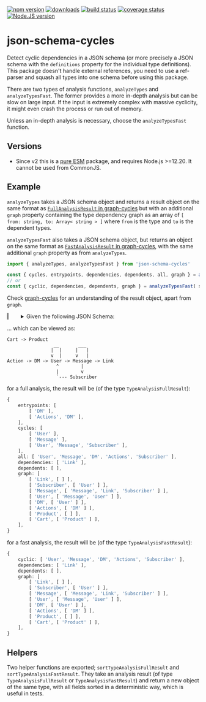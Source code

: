 [![npm version][npm-image]][npm-url]
[![downloads][downloads-image]][npm-url]
[![build status][build-image]][build-url]
[![coverage status][coverage-image]][coverage-url]
[![Node.JS version][node-version]][node-url]


# json-schema-cycles

Detect cyclic dependencies in a JSON schema (or more precisely a JSON schema with the `definitions` property for the individual type definitions). This package doesn't handle external references, you need to use a ref-parser and squash all types into one schema before using this package.

There are two types of analysis functions, `analyzeTypes` and `analyzeTypesFast`. The former provides a more in-depth analysis but can be slow on large input. If the input is extremely complex with massive cyclicity, it might even crash the process or run out of memory.

Unless an in-depth analysis is necessary, choose the `analyzeTypesFast` function.


## Versions

 * Since v2 this is a [pure ESM][pure-esm] package, and requires Node.js >=12.20. It cannot be used from CommonJS.


## Example

`analyzeTypes` takes a JSON schema object and returns a result object on the same format as [`FullAnalysisResult` in graph-cycles](https://github.com/grantila/graph-cycles/#full-analysis-mode) but with an additional `graph` property containing the type dependency graph as an array of `[ from: string, to: Array< string > ]` where `from` is the type and `to` is the dependent types.

`analyzeTypesFast` also takes a JSON schema object, but returns an object on the same format as [`FastAnalysisResult` in graph-cycles](https://github.com/grantila/graph-cycles/#fast-analysis-mode), with the same additional `graph` property as from `analyzeTypes`.

```ts
import { analyzeTypes, analyzeTypesFast } from 'json-schema-cycles'

const { cycles, entrypoints, dependencies, dependents, all, graph } = analyzeTypes( schemaObject );
// or
const { cyclic, dependencies, dependents, graph } = analyzeTypesFast( schemaObject );
```

Check [graph-cycles](https://github.com/grantila/graph-cycles) for an understanding of the result object, apart from `graph`.

<details style="padding-left: 32px; border-left: 4px solid gray;">
<summary>Given the following JSON Schema:</summary>
<p>

```ts
const jsonSchema = {
    definitions: {
        Link: {}, // Non-cyclic but dependency of Message
        Subscriber: {
            type: 'object',
            properties: {
                user: { $ref: '#/definitions/User' },
            },
        },
        Message: {
            type: 'object',
            properties: {
                replyTo: { $ref: '#/definitions/Message' },
                link: { $ref: '#/definitions/Link' },
                subscriber: { $ref: '#/definitions/Subscriber' },
            },
        },
        User: {
            type: 'object',
            properties: {
                parent: { $ref: '#/definitions/User' },
                lastMessage: { $ref: '#/definitions/Message' },
            },
        },
        DM: {
            type: 'object',
            properties: {
                lastUser: { $ref: '#/definitions/User' },
            },
        },
        Actions: {
            type: 'object',
            properties: {
                dms: {
                    type: 'array',
                    items: { $ref: '#/definitions/DM' },
                },
            },
        },
        // Has dependencies, but nothing cyclic
        Product: {},
        Cart: {
            type: 'array',
            items: { $ref: '#/definitions/Product' },
        },
    }
};
```

</p>
</details>

... which can be viewed as:

```
Cart -> Product
                 __       ___
                |  |     |   |
                v  |     v   |
Action -> DM -> User -> Message -> Link
                  ^        |
                  |        v
                  `--- Subscriber

```

for a full analysis, the result will be (of the type `TypeAnalysisFullResult`):

```ts
{
    entrypoints: [
        [ 'DM' ],
        [ 'Actions', 'DM' ],
    ],
    cycles: [
        [ 'User' ],
        [ 'Message' ],
        [ 'User', 'Message', 'Subscriber' ],
    ],
    all: [ 'User', 'Message', 'DM', 'Actions', 'Subscriber' ],
    dependencies: [ 'Link' ],
    dependents: [ ],
    graph: [
        [ 'Link', [ ] ],
        [ 'Subscriber', [ 'User' ] ],
        [ 'Message', [ 'Message', 'Link', 'Subscriber' ] ],
        [ 'User', [ 'Message', 'User' ] ],
        [ 'DM', [ 'User' ] ],
        [ 'Actions', [ 'DM' ] ],
        [ 'Product', [ ] ],
        [ 'Cart', [ 'Product' ] ],
    ],
}
```

for a fast analysis, the result will be (of the type `TypeAnalysisFastResult`):

```ts
{
    cyclic: [ 'User', 'Message', 'DM', 'Actions', 'Subscriber' ],
    dependencies: [ 'Link' ],
    dependents: [ ],
    graph: [
        [ 'Link', [ ] ],
        [ 'Subscriber', [ 'User' ] ],
        [ 'Message', [ 'Message', 'Link', 'Subscriber' ] ],
        [ 'User', [ 'Message', 'User' ] ],
        [ 'DM', [ 'User' ] ],
        [ 'Actions', [ 'DM' ] ],
        [ 'Product', [ ] ],
        [ 'Cart', [ 'Product' ] ],
    ],
}
```


## Helpers

Two helper functions are exported; `sortTypeAnalysisFullResult` and `sortTypeAnalysisFastResult`. They take an analysis result (of type `TypeAnalysisFullResult` or `TypeAnalysisFastResult`) and return a new object of the same type, with all fields sorted in a deterministic way, which is useful in tests.



[npm-image]: https://img.shields.io/npm/v/json-schema-cycles.svg
[npm-url]: https://npmjs.org/package/json-schema-cycles
[downloads-image]: https://img.shields.io/npm/dm/json-schema-cycles.svg
[build-image]: https://img.shields.io/github/actions/workflow/status/grantila/json-schema-cycles/master.yml?branch=master
[build-url]: https://github.com/grantila/json-schema-cycles/actions?query=workflow%3AMaster
[coverage-image]: https://coveralls.io/repos/github/grantila/json-schema-cycles/badge.svg?branch=master
[coverage-url]: https://coveralls.io/github/grantila/json-schema-cycles?branch=master
[node-version]: https://img.shields.io/node/v/json-schema-cycles
[node-url]: https://nodejs.org/en/
[pure-esm]: https://gist.github.com/sindresorhus/a39789f98801d908bbc7ff3ecc99d99c
